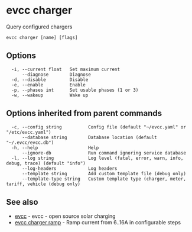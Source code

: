 # evcc charger

Query configured chargers

```
evcc charger [name] [flags]
```

## Options

```
  -i, --current float   Set maximum current
      --diagnose        Diagnose
  -d, --disable         Disable
  -e, --enable          Enable
  -p, --phases int      Set usable phases (1 or 3)
  -w, --wakeup          Wake up
```

## Options inherited from parent commands

```
  -c, --config string          Config file (default "~/evcc.yaml" or "/etc/evcc.yaml")
      --database string        Database location (default "~/.evcc/evcc.db")
  -h, --help                   Help
      --ignore-db              Run command ignoring service database
  -l, --log string             Log level (fatal, error, warn, info, debug, trace) (default "info")
      --log-headers            Log headers
      --template string        Add custom template file (debug only)
      --template-type string   Custom template type (charger, meter, tariff, vehicle (debug only)
```

## See also

* [evcc](evcc.md)	 - evcc - open source solar charging
* [evcc charger ramp](evcc_charger_ramp.md)	 - Ramp current from 6..16A in configurable steps


